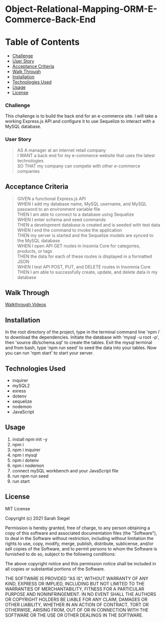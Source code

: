 # Object-Relational-Mapping-ORM-E-Commerce-Back-End

# Table of Contents
* [Challenge](#challenge)
* [User Story](#user-story)
* [Acceptance Critieria](#acceptance-criteria)
* [Walk Through](#walk-through)
* [Installation](#installation)
* [Technologies Used](#technologies-used)
* [Usage](#usage)
* [License](#license)

### Challenge
This challenge is to build the back end for an e-commerce site. I will take a working Express.js API and configure it to use Sequelize to interact with a MySQL database.

### User Story
> AS A manager at an internet retail company\
> I WANT a back end for my e-commerce website that uses the latest technologies\
> SO THAT my company can compete with other e-commerce companies

## Acceptance Criteria 
> GIVEN a functional Express.js API\
> WHEN I add my database name, MySQL username, and MySQL password to an environment variable file\
> THEN I am able to connect to a database using Sequelize\
> WHEN I enter schema and seed commands\
> THEN a development database is created and is seeded with test data\
> WHEN I end the command to invoke the application\
> THEN my server is started and the Sequelize models are synced to the MySQL database\
> WHEN I open API GET routes in Insomia Core for categories, products, or tags\
> THEN the data for each of these routes is displayed in a formatted JSON\
> WHEN I test API POST, PUT, and DELETE routes in Insomnia Core\
> THEN I am able to successfully create, update, and delete data in my database

## Walk Through
[Walkthrough Videos](https://drive.google.com/file/d/1CAGbvQKRIl8gKO08QuGNfGsMflEwQ4SO/view)

## Installation
In the root directory of the project, type in the terminal command line 'npm i' to download the dependencies. Initiate the database with 'mysql -u root -p', then 'source db/schema.sql' to create the tables. Exit the mysql terminal and from bash, type 'npm run seed' to seed the data into your tables. Now you can run 'npm start' to start your server.

## Technologies Used
* inquirer
* mySQL2
* exress
* dotenv
* sequelize
* nodemon
* JavaScript

## Usage
1. install npm init -y
2. npm i
3. npm i inquirer
4. npm i mysql
5. npm i dotenv
6. npm i nodemon
7. connect mySQL workbench and your JavaScript file
8. run npm run seed
9. run start

## License 
MIT License

Copyright (c) 2021 Sarah Siegel

Permission is hereby granted, free of charge, to any person obtaining a copy of this software and associated documentation files (the "Software"), to deal in the Software without restriction, including without limitation the rights to use, copy, modify, merge, publish, distribute, sublicense, and/or sell copies of the Software, and to permit persons to whom the Software is furnished to do so, subject to the following conditions:

The above copyright notice and this permission notice shall be included in all copies or substantial portions of the Software.

THE SOFTWARE IS PROVIDED "AS IS", WITHOUT WARRANTY OF ANY KIND, EXPRESS OR IMPLIED, INCLUDING BUT NOT LIMITED TO THE WARRANTIES OF MERCHANTABILITY, FITNESS FOR A PARTICULAR PURPOSE AND NONINFRINGEMENT. IN NO EVENT SHALL THE AUTHORS OR COPYRIGHT HOLDERS BE LIABLE FOR ANY CLAIM, DAMAGES OR OTHER LIABILITY, WHETHER IN AN ACTION OF CONTRACT, TORT OR OTHERWISE, ARISING FROM, OUT OF OR IN CONNECTION WITH THE SOFTWARE OR THE USE OR OTHER DEALINGS IN THE SOFTWARE.
